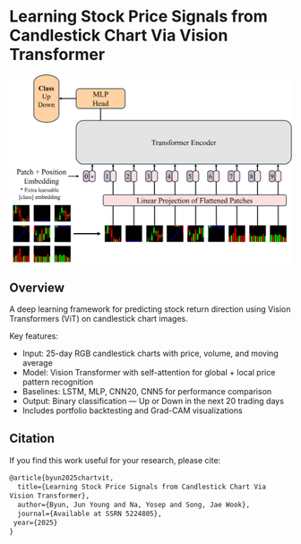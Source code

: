 # Learning Stock Price Signals from Candlestick Chart Via Vision Transformer

![ViT Architecture](images/ViT_architecture.png)

## Overview

A deep learning framework for predicting stock return direction using Vision Transformers (ViT) on candlestick chart images.

Key features:

- Input: 25-day RGB candlestick charts with price, volume, and moving average
- Model: Vision Transformer with self-attention for global + local price pattern recognition
- Baselines: LSTM, MLP, CNN20, CNN5 for performance comparison
- Output: Binary classification — Up or Down in the next 20 trading days
- Includes portfolio backtesting and Grad-CAM visualizations

## Citation 
If you find this work useful for your research, please cite:

```
@article{byun2025chartvit,
  title={Learning Stock Price Signals from Candlestick Chart Via Vision Transformer},
  author={Byun, Jun Young and Na, Yosep and Song, Jae Wook},
  journal={Available at SSRN 5224805},
 year={2025}
}
```
